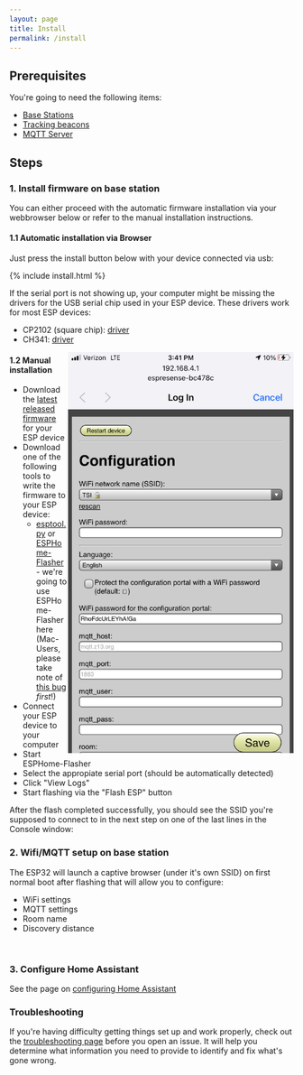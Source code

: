 ```yaml
---
layout: page
title: Install
permalink: /install
---
```


## Prerequisites

You're going to need the following items:

* [Base Stations](./hardware)
* [Tracking beacons](./beacons)
* [MQTT Server](https://mosquitto.org/)

## Steps

### 1. Install firmware on base station

You can either proceed with the automatic firmware installation via your webbrowser below or refer to the manual installation instructions.

#### 1.1 Automatic installation via Browser

Just press the install button below with your device connected via usb:

{% include install.html %}

If the serial port is not showing up, your computer might be missing the drivers for the USB serial chip used in your ESP device. These drivers work for most ESP devices:

* CP2102 (square chip): <a href="https://www.silabs.com/products/development-tools/software/usb-to-uart-bridge-vcp-drivers">driver</a>
* CH341: <a href="https://github.com/nodemcu/nodemcu-devkit/tree/master/Drivers">driver</a>

<img src="/images/captive_portal.png" style="float:right;left-margin:20px;width:400px">

#### 1.2 Manual installation

- Download the <a href="https://github.com/ESPresense/ESPresense/releases">latest released firmware</a> for your ESP device
- Download one of the following tools to write the firmware to your ESP device:
  - <a href="https://github.com/espressif/esptool">esptool.py</a> or <a href="https://github.com/esphome/esphome-flasher">ESPHome-Flasher</a> - we're going to use ESPHome-Flasher here (Mac-Users, please take note of <a href="https://github.com/esphome/esphome-flasher/issues/26#issuecomment-671061140">this bug</a> *first*!)
- Connect your ESP device to your computer
- Start ESPHome-Flasher
- Select the appropiate serial port (should be automatically detected)
- Click "View Logs"
- Start flashing via the "Flash ESP" button

After the flash completed successfully, you should see the SSID you're supposed to connect to in the next step on one of the last lines in the Console window:



### 2. Wifi/MQTT setup on base station

The ESP32 will launch a captive browser (under it's own SSID) on first normal boot after flashing that will allow you to configure:

* WiFi settings
* MQTT settings
* Room name
* Discovery distance

<br style="clear:both;">

### 3. Configure Home Assistant

See the page on [configuring Home Assistant](/home_assistant)

### Troubleshooting

If you're having difficulty getting things set up and work properly, check out the [troubleshooting page](/troubleshooting) before you open an issue. It will help you determine what information you need to provide to identify and fix what's gone wrong.
